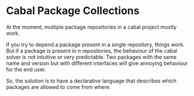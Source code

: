 # Cabal Package Collections

At the moment, multiple package repositories in a cabal project mostly work.

If you try to depend a package present in a single repository, things work. But if a package is present in *n* repositories,
the behaviour of the cabal solver is not intuitive or very predictable.
Two packages with the same name and version but with different interfaces will give annoying behaviour for the end user.

So, the solution is to have a declarative language that describes which packages are allowed to come from where.
